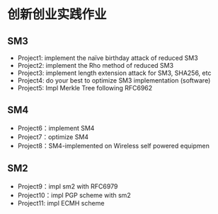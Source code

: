 # 创新创业实践作业
## SM3
* Project1: implement the naïve birthday attack of reduced SM3<br>
* Project2: implement the Rho method of reduced SM3<br>
* Project3: implement length extension attack for SM3, SHA256, etc<br>
* Project4: do your best to optimize SM3 implementation (software)<br>
* Project5: Impl Merkle Tree following RFC6962<br>
## SM4
* Project6：implement SM4<br>
* Project7：optimize SM4<br>
* Project8：SM4-implemented on Wireless self powered equipmen<br>
## SM2
* Project9：impl sm2 with RFC6979<br>
* Project10：impl PGP scheme with sm2<br>
* Project11: impl ECMH scheme
